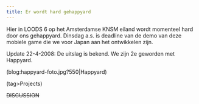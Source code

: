 ```yaml
---
title: Er wordt hard gehappyard
---
```

Hier in LOODS 6 op het Amsterdamse KNSM eiland wordt momenteel hard door ons gehappyard. Dinsdag a.s. is deadline van de demo van deze mobiele game die we voor Japan aan het ontwikkelen zijn.
 
Update 22-4-2008: De uitslag is bekend. We zijn 2e geworden met Happyard.

(blog:happyard-foto.jpg?550|Happyard)

(tag>Projects)

~~DISCUSSION~~
